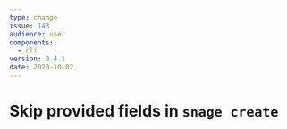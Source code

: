 ```yaml
---
type: change
issue: 143
audience: user
components:
  - cli
version: 0.4.1
date: 2020-10-02
---
```


# Skip provided fields in `snage create`
